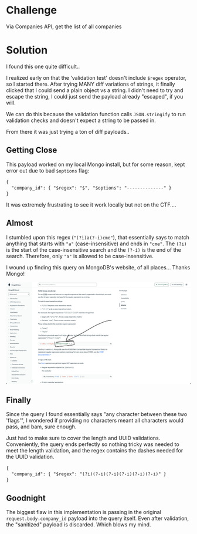 # Challenge

Via Companies API, get the list of all companies

# Solution

I found this one quite difficult.. 

I realized early on that the 'validation test' doesn't include `$regex` operator, so I started there. After trying MANY diff variations of strings, it finally clicked that I could send a plain object vs a string. I didn't need to try and escape the string, I could just send the payload already "escaped", if you will. 

We can do this because the validation function calls `JSON.stringify` to run validation checks and doesn't expect a string to be passed in.

From there it was just trying a ton of diff payloads..

## Getting Close

This payload worked on my local Mongo install, but for some reason, kept error out due to bad `$options` flag:

```
{
  "company_id": { "$regex": "$", "$options": "--------------" }
}
```

It was extremely frustrating to see it work locally but not on the CTF....

## Almost

I stumbled upon this regex (`"(?i)a(?-i)cme"`), that essentially says to match anything that starts with `"a"` (case-insensitive) and ends in `"cme"`.  The `(?i)` is the start of the case-insensitive search and the `(?-i)` is the end of the search. Therefore, only `"a"` is allowed to be case-insensitive.

I wound up finding this query on MongoDB's website, of all places... Thanks Mongo!

![Thanks Mongo](/challenge_41/thanksMongo.png "Thanks for the query Mongo!")

## Finally

Since the query I found essentially says "any character between these two 'flags'", I wondered if providing no characters meant all characters would pass, and bam, sure enough.

Just had to make sure to cover the length and UUID validations. Conveniently, the query ends perfectly so nothing tricky was needed to meet the length validation, and the regex contains the dashes needed for the UUID validation.

```
{
  "company_id": { "$regex": "(?i)(?-i)(?-i)(?-i)(?-i)(?-i)" }
}
```

## Goodnight

The biggest flaw in this implementation is passing in the original `request.body.company_id` payload into the query itself. Even after validation, the "sanitized" payload is discarded. Which blows my mind.